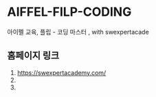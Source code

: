 # AIFFEL-FILP-CODING
아이펠 교육, 플립 - 코딩 마스터 , with swexpertacade


##  홈페이지 링크

1. https://swexpertacademy.com/
2. 
3. 

